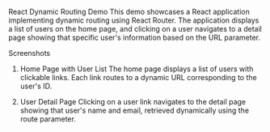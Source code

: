 React Dynamic Routing Demo
This demo showcases a React application implementing dynamic routing using React Router. The application displays a list of users on the home page, and clicking on a user navigates to a detail page showing that specific user's information based on the URL parameter.

Screenshots
1. Home Page with User List
The home page displays a list of users with clickable links. Each link routes to a dynamic URL corresponding to the user's ID.

2. User Detail Page
Clicking on a user link navigates to the detail page showing that user's name and email, retrieved dynamically using the route parameter.

